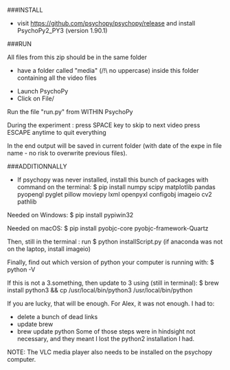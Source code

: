 ###INSTALL

- visit https://github.com/psychopy/psychopy/release and install PsychoPy2_PY3 (version 1.90.1)

###RUN

All files from this zip should be in the same folder
+ have a folder called "media" (/!\ no uppercase) inside this folder containing all the video files 

- Launch PsychoPy
- Click on File/


Run the file "run.py" from WITHIN PsychoPy

During the experiment :
	press SPACE key to skip to next video
	press ESCAPE anytime to quit everything


In the end output will be saved in current folder (with date of the expe in file name - no risk to overwrite previous files). 

###ADDITIONNALLY

- If psychopy was never installed, install this bunch of packages with command on the terminal:
  $ pip install numpy scipy matplotlib pandas pyopengl pyglet pillow moviepy lxml openpyxl configobj imageio cv2 pathlib

Needed on Windows:
$ pip install pypiwin32

Needed on macOS:
$ pip install pyobjc-core pyobjc-framework-Quartz


Then, still in the terminal : run 
$ python installScript.py (if anaconda was not on the laptop, install imageio)


Finally, find out which version of python your computer is running with:
$ python -V

If this is not a 3.something, then update to 3 using (still in terminal):
$ brew install python3 && cp /usr/local/bin/python3 /usr/local/bin/python

If you are lucky, that will be enough. For Alex, it was not enough. I had to:
- delete a bunch of dead links
- update brew
- brew update python
  Some of those steps were in hindsight not necessary, and they meant I lost the python2 installation I had.

NOTE: The VLC media player also needs to be installed on the psychopy computer.